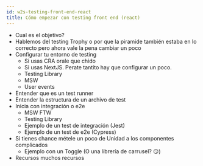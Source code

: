 ```yaml
---
id: w2s-testing-front-end-react
title: Cómo empezar con testing front end (react) 
---
```

- Cual es el objetivo?
- Hablemos del testing Trophy o por que la piramide también estaba en lo correcto pero ahora vale la pena cambiar un poco  
- Configurar tu entorno de testing
  - Si usas CRA orale que chido
  - Si usas NextJS. Perate tantito hay que configurar un poco.   
  - Testing Library
  - MSW
  - User events  
- Entender que es un test runner  
- Entender la estructura de un archivo de test
- Inicia con integración o e2e
  - MSW FTW
  - Testing Library
  - Ejemplo de un test de integración (Jest)
  - Ejemplo de un test de e2e (Cypress)  
- Si tienes chance métele un poco de Unidad a los componentes complicados
  - Ejemplo con un Toggle (O una librería de carrusel? :smirk:)
- Recursos muchos recursos
